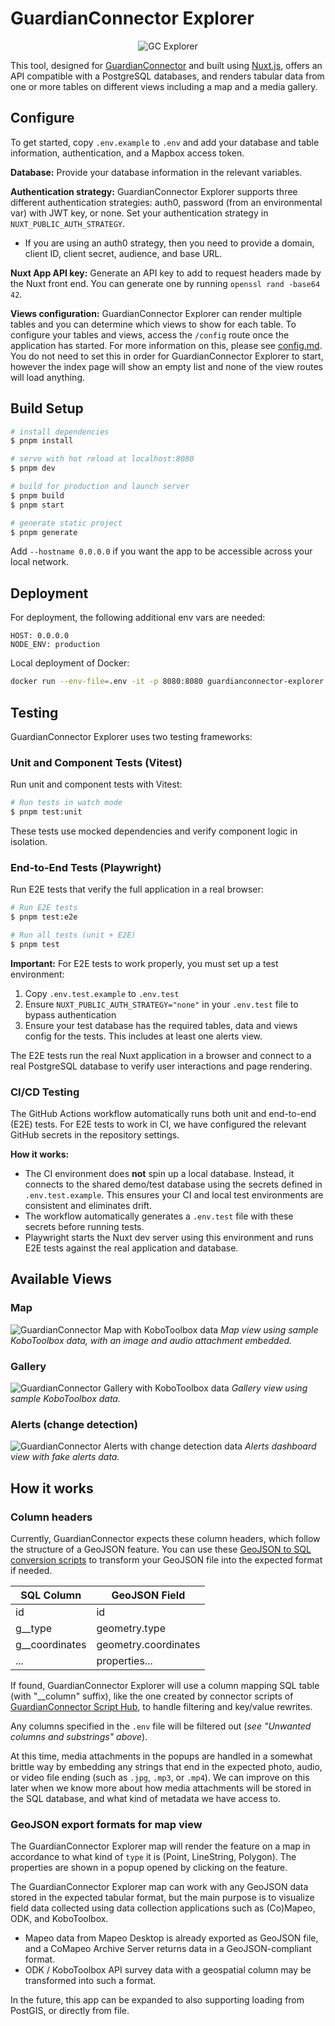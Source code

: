 # GuardianConnector Explorer

<p align="center">
  <img src="docs/gcexplorer-small.png" alt="GC Explorer" />
</p>

This tool, designed for [GuardianConnector](https://guardianconnector.net) and built using [Nuxt.js](https://nuxt.com/), offers an API compatible with a PostgreSQL databases, and renders tabular data from one or more tables on different views including a map and a media gallery.

## Configure

To get started, copy `.env.example` to `.env` and add your database and table information, authentication, and a Mapbox access token.

**Database:** Provide your database information in the relevant variables.

**Authentication strategy:** GuardianConnector Explorer supports three different authentication strategies: auth0, password (from an environmental var) with JWT key, or none. Set your authentication strategy in `NUXT_PUBLIC_AUTH_STRATEGY`.

* If you are using an auth0 strategy, then you need to provide a domain, client ID, client secret, audience, and base URL.

**Nuxt App API key:** Generate an API key to add to request headers made by the Nuxt front end. You can generate one by running `openssl rand -base64 42`.

**Views configuration:** GuardianConnector Explorer can render multiple tables and you can determine which views to show for each table. To configure your tables and views, access the `/config` route once the application has started. For more information on this, please see [config.md](docs/config.md). You do not need to set this in order for GuardianConnector Explorer to start, however the index page will show an empty list and none of the view routes will load anything.

## Build Setup

```bash
# install dependencies
$ pnpm install

# serve with hot reload at localhost:8080
$ pnpm dev

# build for production and launch server
$ pnpm build
$ pnpm start

# generate static project
$ pnpm generate
```

Add `--hostname 0.0.0.0` if you want the app to be accessible across your local network.

## Deployment

For deployment, the following additional env vars are needed:

```
HOST: 0.0.0.0
NODE_ENV: production
```

Local deployment of Docker:

```sh
docker run --env-file=.env -it -p 8080:8080 guardianconnector-explorer:latest
```

## Testing

GuardianConnector Explorer uses two testing frameworks:

### Unit and Component Tests (Vitest)

Run unit and component tests with Vitest:

```bash
# Run tests in watch mode
$ pnpm test:unit
```

These tests use mocked dependencies and verify component logic in isolation.

### End-to-End Tests (Playwright)

Run E2E tests that verify the full application in a real browser:

```bash
# Run E2E tests
$ pnpm test:e2e

# Run all tests (unit + E2E)
$ pnpm test
```

**Important:** For E2E tests to work properly, you must set up a test environment:

1. Copy `.env.test.example` to `.env.test`
2. Ensure `NUXT_PUBLIC_AUTH_STRATEGY="none"` in your `.env.test` file to bypass authentication
3. Ensure your test database has the required tables, data and views config for the tests. This includes at least one alerts view.

The E2E tests run the real Nuxt application in a browser and connect to a real PostgreSQL database to verify user interactions and page rendering.

### CI/CD Testing

The GitHub Actions workflow automatically runs both unit and end-to-end (E2E) tests. For E2E tests to work in CI, we have configured the relevant GitHub secrets in the repository settings.

**How it works:**
- The CI environment does **not** spin up a local database. Instead, it connects to the shared demo/test database using the secrets defined in `.env.test.example`. This ensures your CI and local test environments are consistent and eliminates drift.
- The workflow automatically generates a `.env.test` file with these secrets before running tests.
- Playwright starts the Nuxt dev server using this environment and runs E2E tests against the real application and database.

## Available Views

### **Map**

![GuardianConnector Map with KoboToolbox data](docs/GuardianConnector-Map.jpg)
_Map view using sample KoboToolbox data, with an image and audio attachment embedded._

### **Gallery**

![GuardianConnector Gallery with KoboToolbox data](docs/GuardianConnector-Gallery.jpg)
_Gallery view using sample KoboToolbox data._

### **Alerts (change detection)**

![GuardianConnector Alerts with change detection data](docs/GuardianConnector-Alerts.jpg)
_Alerts dashboard view with fake alerts data._

## How it works

### Column headers ###

Currently, GuardianConnector expects these column headers, which follow the structure of a GeoJSON feature. You can use these [GeoJSON to SQL conversion scripts](https://github.com/rudokemper/geojson-csv-sql-conversion-tools) to transform your GeoJSON file into the expected format if needed.

| SQL Column | GeoJSON Field |
|------------|---------------|
| id         | id            |
| g\_\_type    | geometry.type |
| g\_\_coordinates | geometry.coordinates |
| ...     | properties... |

If found, GuardianConnector Explorer will use a column mapping SQL table (with "__column" suffix), like the one created by connector scripts of [GuardianConnector Script Hub](https://github.com/ConservationMetrics/gc-scripts-hub), to handle filtering and key/value rewrites.

 Any columns specified in the `.env` file will be filtered out (*see "Unwanted columns and substrings" above*).

At this time, media attachments in the popups are handled in a somewhat brittle way by embedding any strings that end in the expected photo, audio, or video file ending (such as `.jpg`, `.mp3`, or `.mp4`). We can improve on this later when we know more about how media attachments will be stored in the SQL database, and what kind of metadata we have access to.

### GeoJSON export formats for map view ###

The GuardianConnector Explorer map will render the feature on a map in accordance to what kind of `type` it is (Point, LineString, Polygon). The properties are shown in a popup opened by clicking on the feature.

The GuardianConnector Explorer map can work with any GeoJSON data stored in the expected tabular format, but the main purpose is to visualize field data collected using data collection applications such as (Co)Mapeo, ODK, and KoboToolbox. 

* Mapeo data from Mapeo Desktop is already exported as GeoJSON file, and a CoMapeo Archive Server returns data in a GeoJSON-compliant format.
* ODK / KoboToolbox API survey data with a geospatial column may be transformed into such a format.

In the future, this app can be expanded to also supporting loading from PostGIS, or directly from file.
